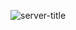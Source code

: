 ![server-title](https://github.com/user-attachments/assets/3390f03c-5b9f-41da-bf00-015ccd232c11)

<p align="center">
<!--<img src="https://api.mcstatus.io/v2/widget/java/labyrinth-mc.net">-->
